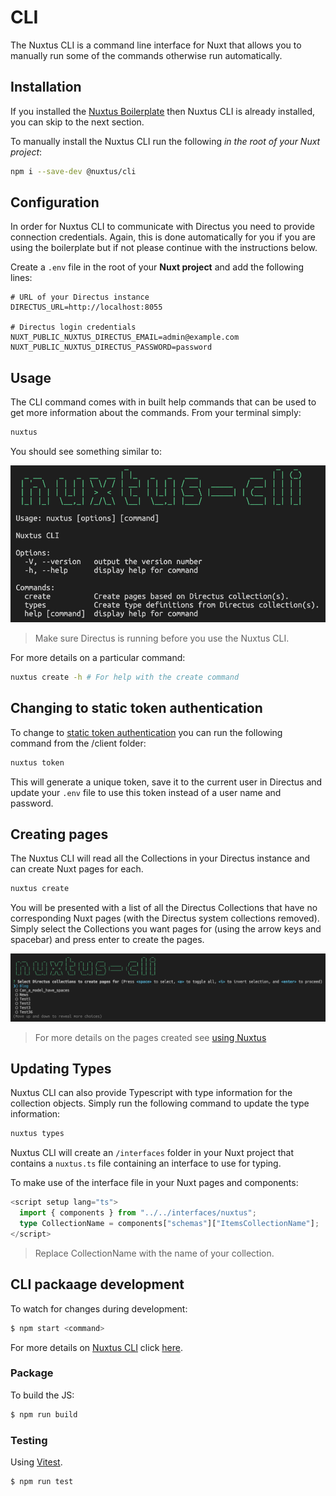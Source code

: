 # CLI

The Nuxtus CLI is a command line interface for Nuxt that allows you to manually run some of the commands otherwise run automatically.

## Installation

If you installed the [Nuxtus Boilerplate](/#installation) then Nuxtus CLI is already installed, you can skip to the next section.

To manually install the Nuxtus CLI run the following *in the root of your Nuxt project*:

```bash	
npm i --save-dev @nuxtus/cli
```

## Configuration

In order for Nuxtus CLI to communicate with Directus you need to provide connection credentials. Again, this is done automatically for you if you are using the boilerplate but if not please continue with the instructions below.

Create a `.env` file in the root of your **Nuxt project** and add the following lines:

```
# URL of your Directus instance
DIRECTUS_URL=http://localhost:8055

# Directus login credentials
NUXT_PUBLIC_NUXTUS_DIRECTUS_EMAIL=admin@example.com
NUXT_PUBLIC_NUXTUS_DIRECTUS_PASSWORD=password
```

## Usage

The CLI command comes with in built help commands that can be used to get more information about the commands. From your terminal simply:

```bash
nuxtus
```

You should see something similar to:

![Nuxtus-CLI Screenshot](images/nuxtus-cli.png)

> Make sure Directus is running before you use the Nuxtus CLI.

For more details on a particular command:

```bash
nuxtus create -h # For help with the create command
```

## Changing to static token authentication

To change to [static token authentication](https://docs.directus.io/reference/authentication.html) you can run the following command from the /client folder:

```bash
nuxtus token
```

This will generate a unique token, save it to the current user in Directus and update your `.env` file to use this token instead of a user name and password.

## Creating pages

The Nuxtus CLI will read all the Collections in your Directus instance and can create Nuxt pages for each.

```bash
nuxtus create
```

You will be presented with a list of all the Directus Collections that have no corresponding Nuxt pages (with the Directus system collections removed). Simply select the Collections you want pages for (using the arrow keys and spacebar) and press enter to create the pages.

![Nuxtus CLI create interface](images/nuxtus-cli-create.png)

> For more details on the pages created see [using Nuxtus](using-nuxtus.md#using-directus-data)

## Updating Types

Nuxtus CLI can also provide Typescript with type information for the collection objects. Simply run the following command to update the type information:

```bash
nuxtus types
```

Nuxtus CLI will create an `/interfaces` folder in your Nuxt project that contains a `nuxtus.ts` file containing an interface to use for typing.

To make use of the interface file in your Nuxt pages and components:

```typescript
<script setup lang="ts">
  import { components } from "../../interfaces/nuxtus";
  type CollectionName = components["schemas"]["ItemsCollectionName"];
</script>
```

> Replace CollectionName with the name of your collection.

## CLI packaage development

To watch for changes during development:

```bash
$ npm start <command>
```

For more details on [Nuxtus CLI](https://github.com/nuxtus/cli) click [here](https://github.com/nuxtus/cli).

### Package

To build the JS:

```bash
$ npm run build
```

### Testing

Using [Vitest](https://vitest.dev/). 

```bash
$ npm run test
```